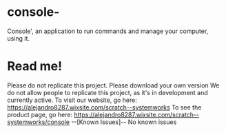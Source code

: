 # console-
Console', an application to run commands and manage your computer, using it.

# Read me!
Please do not replicate this project. Please download your own version
We do not allow people to replicate this project, as it's in development and currently active.
To visit our website, go here: https://alejandro8287.wixsite.com/scratch--systemworks
To see the product page, go here: https://alejandro8287.wixsite.com/scratch--systemworks/console
--[Known Issues]--
No known issues
